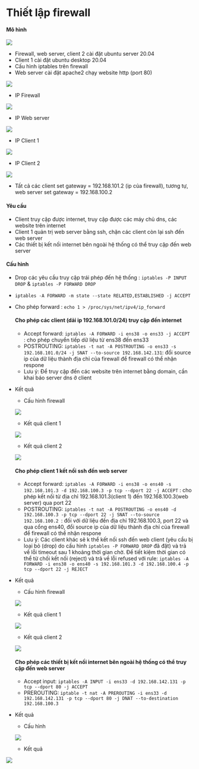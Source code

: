 # Thiết lập firewall



#### Mô hình 

![](./images/iptables/system.png)

- Firewall, web server, client 2 cài đặt ubuntu server 20.04
- Client 1 cài đặt ubuntu desktop 20.04
- Cấu hình iptables trên firewall
- Web server cài đặt apache2 chạy website http (port 80)

![](./images/iptables/apache.png)

- IP Firewall

![](./images/iptables/ipfw.png)

- IP Web server

![](./images/iptables/ipweb.png)

- IP Client 1

![](./images/iptables/ipcl1.png)

- IP Client 2

![](./images/iptables/ipcl2.png)

- Tất cả các client set gateway = 192.168.101.2 (ip của firewall), tương tự, web server set gateway = 192.168.100.2

#### Yêu cầu

- Client truy cập được internet, truy cập được các máy chủ dns, các website trên internet
- Client 1 quản trị web server bằng ssh, chặn các client còn lại ssh đến web server
- Các thiết bị kết nối internet bên ngoài hệ thống có thể truy cập đến web server

#### Cấu hình

- Drop các yêu cầu truy cập trái phép đến hệ thống : `iptables -P INPUT DROP` & `iptables -P FORWARD DROP`

- `iptables -A FORWARD -m state --state RELATED,ESTABLISHED -j ACCEPT`

- Cho phép forward : `echo 1 > /proc/sys/net/ipv4/ip_forward`

  #### Cho phép các client (dải ip 192.168.101.0/24) truy cập đến internet

  - Accept forward: `iptables -A FORWARD -i ens38 -o ens33 -j ACCEPT ` : cho phép chuyển tiếp dữ liệu từ ens38 đến ens33
  - POSTROUTING: `iptables -t nat -A POSTROUTING -o ens33 -s 192.168.101.0/24 -j SNAT --to-source 192.168.142.131`: đổi source ip của dữ liệu thành địa chỉ của firewall để firewall có thể nhận respone
  - Lưu ý: Để truy cập đến các website trên internet bằng domain, cần khai báo server dns ở client

- Kết quả

  - Cấu hình firewall

  ![](./images/iptables/cl-i-cf.png)

  - Kết quả client 1

  ![](./images/iptables/cl-i-cl1.png)

  - Kết quả client 2

  ![](./images/iptables/cl-i-cl2.png)

  #### Cho phép client 1 kết nối ssh đến web server

  - Accept forward: `iptables -A FORWARD -i ens38 -o ens40 -s 192.168.101.3 -d 192.168.100.3 -p tcp --dport 22 -j ACCEPT` : cho phép kết nối từ địa chỉ 192.168.101.3(client 1) đến 192.168.100.3(web server) qua port 22
  - POSTROUTING: `iptables -t nat -A POSTROUTING -o ens40 -d 192.168.100.3 -p tcp --dport 22 -j SNAT --to-source 192.168.100.2 `: đối với dữ liệu đến địa chỉ 192.168.100.3, port 22 và qua cổng ens40, đổi source ip của dữ liệu thành địa chỉ của firewall để firewall có thể nhận respone
  - Lưu ý: Các client khác sẽ k thể kết nối ssh đến web client (yêu cầu bị loại bỏ (drop) do cấu hình `iptables -P FORWARD DROP` đã đặt) và trả về lỗi timeout sau 1 khoảng thời gian chờ. Để tiết kiệm thời gian có thể từ chối kết nối (reject) và trả về lỗi refused với rule: `iptables -A FORWARD -i ens38 -o ens40 -s 192.168.101.3 -d 192.168.100.4 -p tcp --dport 22 -j REJECT`

- Kết quả

  - Cấu hình firewall

  ![](./images/iptables/cl-w-cf.png)

  - Kết quả client 1

  ![](./images/iptables/cl-w-cl1.png)

  - Kết quả client 2

  ![](./images/iptables/cl-w-cl2.png)

  #### Cho phép các thiết bị kết nối internet bên ngoài hệ thống có thể truy cập đến web server

  - Accept input: `iptables -A INPUT -i ens33 -d 192.168.142.131 -p tcp --dport 80 -j ACCEPT `
  - PREROUTING: `iptable -t nat -A PREROUTING -i ens33 -d 192.168.142.131 -p tcp --dport 80 -j DNAT --to-destination 192.168.100.3`

- Kết quả

  - Cấu hình

  ![](./images/iptables/i-w.png)

  - Kết quả

![](./images/iptables/i-w-cf.png)